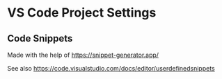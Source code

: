 # VS Code Project Settings

## Code Snippets

Made with the help of https://snippet-generator.app/

See also https://code.visualstudio.com/docs/editor/userdefinedsnippets
